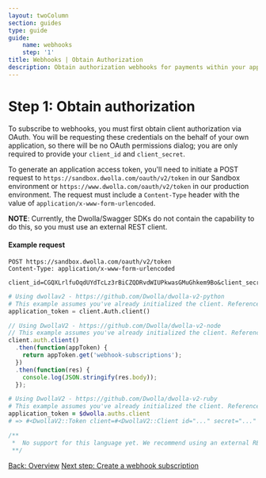 ```yaml
---
layout: twoColumn
section: guides
type: guide
guide:
    name: webhooks
    step: '1'
title: Webhooks | Obtain Authorization
description: Obtain authorization webhooks for payments within your application by utilizing our open bank transfer API with no transaction fees.
---
```


# Step 1: Obtain authorization

To subscribe to webhooks, you must first obtain client authorization via OAuth. You will be requesting these credentials on the behalf of your own application, so there will be no OAuth permissions dialog; you are only required to provide your `client_id` and `client_secret`.

To generate an application access token, you'll need to initiate a POST request to `https://sandbox.dwolla.com/oauth/v2/token` in our Sandbox environment or `https://www.dwolla.com/oauth/v2/token` in our production environment. The request must include a `Content-Type` header with the value of `application/x-www-form-urlencoded`.

**NOTE**: Currently, the Dwolla/Swagger SDKs do not contain the capability to do this, so you must use an external REST client.

#### Example request
```raw
POST https://sandbox.dwolla.com/oauth/v2/token
Content-Type: application/x-www-form-urlencoded

client_id=CGQXLrlfuOqdUYdTcLz3rBiCZQDRvdWIUPkwasGMuGhkem9Bo&client_secret=g7QLwvO37aN2HoKx1amekWi8a2g7AIuPbD5CcJSLqXIcDOxfTr&grant_type=client_credentials
```
```python
# Using dwollav2 - https://github.com/Dwolla/dwolla-v2-python
# This example assumes you've already initialized the client. Reference the SDKs page for more information: https://developers.dwolla.com/pages/sdks.html
application_token = client.Auth.client()
```
```javascript
// Using DwollaV2 - https://github.com/Dwolla/dwolla-v2-node
// This example assumes you've already initialized the client. Reference the SDKs page for more information: https://developers.dwolla.com/pages/sdks.html
client.auth.client()
  .then(function(appToken) {
    return appToken.get('webhook-subscriptions');
  })
  .then(function(res) {
    console.log(JSON.stringify(res.body));
  });
```
```ruby
# Using DwollaV2 - https://github.com/Dwolla/dwolla-v2-ruby
# This example assumes you've already initialized the client. Reference the SDKs page for more information: https://developers.dwolla.com/pages/sdks.html
application_token = $dwolla.auths.client
# => #<DwollaV2::Token client=#<DwollaV2::Client id="..." secret="..." environment=:sandbox> access_token="..." expires_in=3600 scope="...">
```
```php
/**
 *  No support for this language yet. We recommend using an external REST client for making OAuth requests.
 **/
```

<nav class="pager-nav">
    <a href="./">Back: Overview</a>
    <a href="create-subscription.html">Next step: Create a webhook subscription</a>
</nav>
